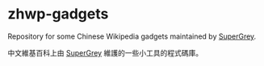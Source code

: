 # zhwp-gadgets
Repository for some Chinese Wikipedia gadgets maintained by [SuperGrey](https://meta.wikimedia.org/wiki/User:SuperGrey).

中文維基百科上由 [SuperGrey](https://meta.wikimedia.org/wiki/User:SuperGrey) 維護的一些小工具的程式碼庫。